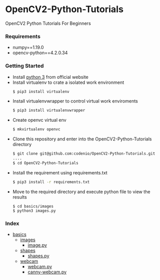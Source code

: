 # OpenCV2-Python-Tutorials
OpenCV2 Python Tutorials For Beginners

### Requirements
- numpy==1.19.0
- opencv-python==4.2.0.34

### Getting Started

- Install [python 3](https://www.python.org/downloads/) from official website
- Install virtualenv to crate a isolated work environment
    ```bash
    $ pip3 install virtualenv
    ```
- Install virtualenvwrapper to control virtual work enviroments
    ```bash
    $ pip3 install virtualenvwrapper
    ```
- Create openvc virtual env 
    ```bash
    $ mkvirtualenv openvc
    ``` 
- Clone this repository and enter into the OpenCV2-Python-Tutorials directory
    ```bash
    $ git clone git@github.com:codenio/OpenCV2-Python-Tutorials.git
    ....
    $ cd OpenCV2-Python-Tutorials    
    ```
- Install the requirement using requirements.txt
    ```bash
    $ pip3 install -r requirements.txt
    ```
- Move to the required directory and execute python file to view the results
    ```
    $ cd basics/images
    $ python3 images.py
    ```
  
### Index
- [basics](basics)
    - [images](basics/images)
        - [image.py](basics/images/image.py)
    - [shapes](basics/shapes)
        - [shapes.py](basics/shapes/shapes.py)
    - [webcam](basics/webcam/webcam.py)
        - [webcam.py](basics/webcam/webcam.py)
        - [canny-webcam.py](basics/webcam/canny-webcam.py)